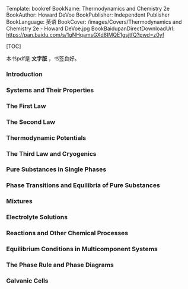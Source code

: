 Template: bookref
BookName: Thermodynamics and Chemistry 2e
BookAuthor: Howard DeVoe
BookPublisher: Independent Publisher
BookLanguage: 英语
BookCover: /images/Covers/Thermodynamics and Chemistry 2e - Howard DeVoe.jpg
BookBaidupanDirectDownloadUrl: https://pan.baidu.com/s/1gNHqamsGXd8IMQE1gsjtfQ?pwd=z0yf


[TOC]

本书pdf是 **文字版** ，书签良好。

### Introduction

### Systems and Their Properties

### The First Law

### The Second Law

### Thermodynamic Potentials

### The Third Law and Cryogenics

### Pure Substances in Single Phases

### Phase Transitions and Equilibria of Pure Substances

### Mixtures

### Electrolyte Solutions

### Reactions and Other Chemical Processes

### Equilibrium Conditions in Multicomponent Systems

### The Phase Rule and Phase Diagrams

### Galvanic Cells
